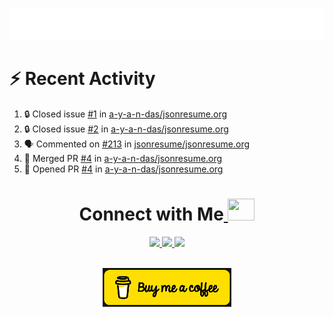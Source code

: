
<a></a>
<div align="center">
	<br>
	<a href="https://github.com/a-y-a-n-das">
		 <img src="https://raw.githubusercontent.com/a-y-a-n-das/a-y-a-n-das/main/.github/workflows/hi.svg">
	</a>
	<br>
</div>



<!--
<p align="center">
  <img width="48%" src="https://github-readme-stats.vercel.app/api?username=a-y-a-n-das&show_icons=true&theme=radical">
  <img width="51%" src="https://github-readme-streak-stats.herokuapp.com/?user=a-y-a-n-das&theme=radical">
</p>

-->




# :zap: Recent Activity

<!--START_SECTION:activity-->
1. 🔒 Closed issue [#1](https://github.com/a-y-a-n-das/jsonresume.org/issues/1) in [a-y-a-n-das/jsonresume.org](https://github.com/a-y-a-n-das/jsonresume.org)
2. 🔒 Closed issue [#2](https://github.com/a-y-a-n-das/jsonresume.org/issues/2) in [a-y-a-n-das/jsonresume.org](https://github.com/a-y-a-n-das/jsonresume.org)
3. 🗣 Commented on [#213](https://github.com/jsonresume/jsonresume.org/pull/213#issuecomment-3368006112) in [jsonresume/jsonresume.org](https://github.com/jsonresume/jsonresume.org)
4. 🎉 Merged PR [#4](https://github.com/a-y-a-n-das/jsonresume.org/pull/4) in [a-y-a-n-das/jsonresume.org](https://github.com/a-y-a-n-das/jsonresume.org)
5. 💪 Opened PR [#4](https://github.com/a-y-a-n-das/jsonresume.org/pull/4) in [a-y-a-n-das/jsonresume.org](https://github.com/a-y-a-n-das/jsonresume.org)
<!--END_SECTION:activity-->


<h1 align="center"> Connect with Me<a  href="https://github.com/a-y-a-n-das"> <img src="https://media.tenor.com/6ph1w40DrykAAAAj/handshake-joypixels.gif" height="35" width="43"></a></h1>
	
	
<p align="center">
<a href="https://ayan-das.hashnode.dev" target="_blank" rel="noreferrer"><img src="https://img.shields.io/badge/Hashnode-2962FF.svg?style=for-the-badge&logo=Hashnode&logoColor=white"/> </a> 
<a href="https://www.twitter.com/ayan_das_" target="_blank" rel="noreferrer"><img src="https://img.shields.io/badge/Twitter-1DA1F2.svg?style=for-the-badge&logo=Twitter&logoColor=white"/> </a>
<a href="https://www.linkedin.com/in/ayan-das-5b1738267" target="_blank" rel="noreferrer"><img src="https://img.shields.io/badge/LinkedIn-0A66C2.svg?style=for-the-badge&logo=LinkedIn&logoColor=white"/> </a> 
</p>

<br>
	<div align="center">
<a  href="https://www.buymeacoffee.com/ayandas"><img src="https://github.com/a-y-a-n-das/a-y-a-n-das/raw/main/.github/workflows/download.png"/></a>

</div>












